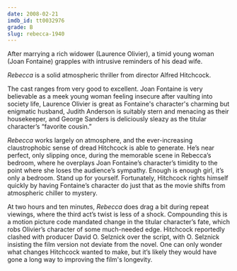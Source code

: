 ```yaml
---
date: 2008-02-21
imdb_id: tt0032976
grade: B
slug: rebecca-1940
---
```


After marrying a rich widower (Laurence Olivier), a timid young woman (Joan Fontaine) grapples with intrusive reminders of his dead wife.

_Rebecca_ is a solid atmospheric thriller from director Alfred Hitchcock.

The cast ranges from very good to excellent. Joan Fontaine is very believable as a meek young woman feeling insecure after vaulting into society life, Laurence Olivier is great as Fontaine's character's charming but enigmatic husband, Judith Anderson is suitably stern and menacing as their housekeeper, and George Sanders is deliciously sleazy as the titular character’s “favorite cousin.”

_Rebecca_ works largely on atmosphere, and the ever-increasing claustrophobic sense of dread Hitchcock is able to generate. He’s near perfect, only slipping once, during the memorable scene in Rebecca’s bedroom, where he overplays Joan Fontaine’s character’s timidity to the point where she loses the audience’s sympathy. Enough is enough girl, it’s only a bedroom. Stand up for yourself. Fortunately, Hitchcock rights himself quickly by having Fontaine’s character do just that as the movie shifts from atmospheric chiller to mystery.

At two hours and ten minutes, _Rebecca_ does drag a bit during repeat viewings, where the third act’s twist is less of a shock. Compounding this is a motion picture code mandated change in the titular character’s fate, which robs Olivier’s character of some much-needed edge. Hitchcock reportedly clashed with producer David O. Selznick over the script, with O. Selznick insisting the film version not deviate from the novel. One can only wonder what changes Hitchcock wanted to make, but it’s likely they would have gone a long way to improving the film's longevity.
